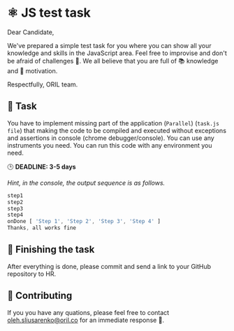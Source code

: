 # ⚛️ JS test task

Dear Candidate,

We've prepared a simple test task for you where you can show all your knowledge and skills in the JavaScript area. Feel free to improvise and don't be afraid of challenges 👀. We all believe that you are full of 📚 knowledge and 💪 motivation.

Respectfully, ORIL team.

## 📃 Task

You have to implement missing part of the application (`Parallel`) (`task.js file`) that making the code to be compiled and
executed without exceptions and assertions in console (chrome debugger/console). You can use any instruments you need. You can run this code with any environment you need.


🕒 **DEADLINE: 3-5 days**


*Hint, in the console, the output sequence is as follows.*
```js
step1
step2
step3
step4
onDone [ 'Step 1', 'Step 2', 'Step 3', 'Step 4' ]
Thanks, all works fine
```

## 🏁 Finishing the task

After everything is done, please commit and send a link to your GitHub repository to HR.

## 📑 Contributing
If you you have any quations, please feel free to contact oleh.sliusarenko@oril.co for an immediate response 🙌.
